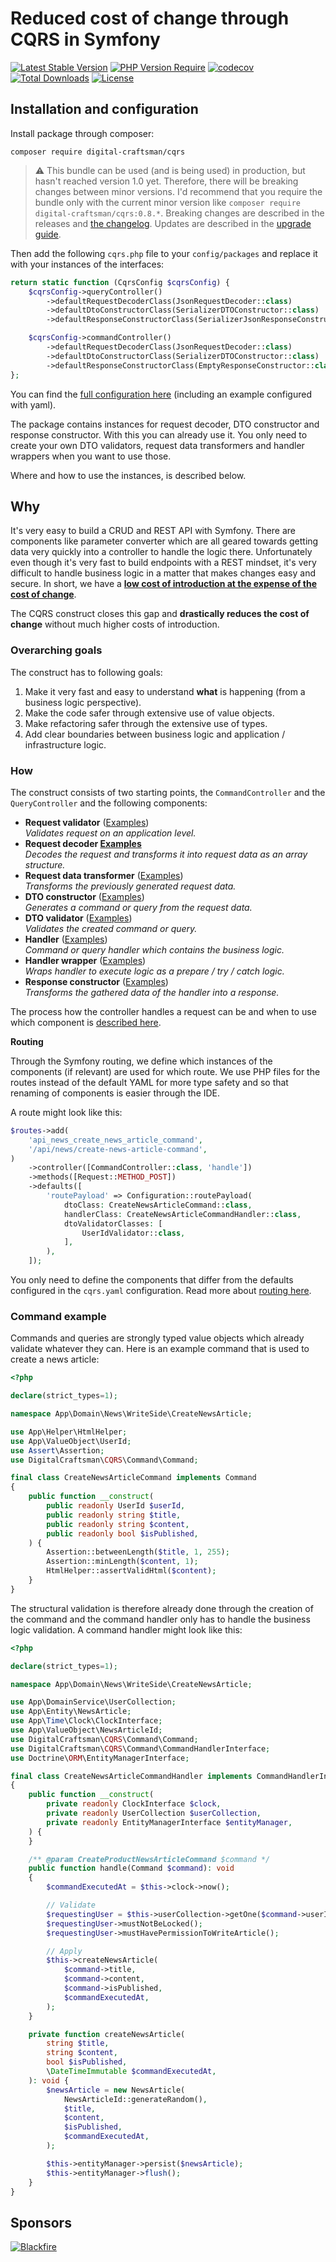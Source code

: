 # Reduced cost of change through CQRS in Symfony

[![Latest Stable Version](http://poser.pugx.org/digital-craftsman/cqrs/v)](https://packagist.org/packages/digital-craftsman/cqrs)
[![PHP Version Require](http://poser.pugx.org/digital-craftsman/cqrs/require/php)](https://packagist.org/packages/digital-craftsman/cqrs)
[![codecov](https://codecov.io/gh/digital-craftsman-de/cqrs/branch/main/graph/badge.svg?token=YUKRDW1L8G)](https://codecov.io/gh/digital-craftsman-de/cqrs)
[![Total Downloads](http://poser.pugx.org/digital-craftsman/cqrs/downloads)](https://packagist.org/packages/digital-craftsman/cqrs)
[![License](http://poser.pugx.org/digital-craftsman/cqrs/license)](https://packagist.org/packages/digital-craftsman/cqrs)

## Installation and configuration

Install package through composer:

```shell
composer require digital-craftsman/cqrs
```

> ⚠️ This bundle can be used (and is being used) in production, but hasn't reached version 1.0 yet. Therefore, there will be breaking changes between minor versions. I'd recommend that you require the bundle only with the current minor version like `composer require digital-craftsman/cqrs:0.8.*`. Breaking changes are described in the releases and [the changelog](./CHANGELOG.md). Updates are described in the [upgrade guide](./UPGRADE.md).

Then add the following `cqrs.php` file to your `config/packages` and replace it with your instances of the interfaces:

```php
return static function (CqrsConfig $cqrsConfig) {
    $cqrsConfig->queryController()
        ->defaultRequestDecoderClass(JsonRequestDecoder::class)
        ->defaultDtoConstructorClass(SerializerDTOConstructor::class)
        ->defaultResponseConstructorClass(SerializerJsonResponseConstructor::class);

    $cqrsConfig->commandController()
        ->defaultRequestDecoderClass(JsonRequestDecoder::class)
        ->defaultDtoConstructorClass(SerializerDTOConstructor::class)
        ->defaultResponseConstructorClass(EmptyResponseConstructor::class);
};
```

You can find the [full configuration here](./docs/configuration.md) (including an example configured with yaml). 

The package contains instances for request decoder, DTO constructor and response constructor. With this you can already use it. You only need to create your own DTO validators, request data transformers and handler wrappers when you want to use those. 

Where and how to use the instances, is described below.

## Why

It's very easy to build a CRUD and REST API with Symfony. There are components like parameter converter which are all geared towards getting data very quickly into a controller to handle the logic there. Unfortunately even though it's very fast to build endpoints with a REST mindset, it's very difficult to handle business logic in a matter that makes changes easy and secure. In short, we have a **[low cost of introduction at the expense of the cost of change](https://www.youtube.com/watch?v=uQUxJObxTUs)**.

The CQRS construct closes this gap and **drastically reduces the cost of change** without much higher costs of introduction.

### Overarching goals

The construct has to following goals:

1. Make it very fast and easy to understand **what** is happening (from a business logic perspective).
2. Make the code safer through extensive use of value objects.
3. Make refactoring safer through the extensive use of types.
4. Add clear boundaries between business logic and application / infrastructure logic.

### How

The construct consists of two starting points, the `CommandController` and the `QueryController` and the following components:

- **Request validator** ([Examples](./docs/examples/request-validator.md))  
*Validates request on an application level.*
- **Request decoder [Examples](./docs/examples/request-decoder.md)**  
*Decodes the request and transforms it into request data as an array structure.*
- **Request data transformer** ([Examples](./docs/examples/request-data-transformer.md))  
*Transforms the previously generated request data.*
- **DTO constructor** ([Examples](./docs/examples/dto-constructor.md))  
*Generates a command or query from the request data.*
- **DTO validator** ([Examples](./docs/examples/dto-validator.md))  
*Validates the created command or query.*
- **Handler** ([Examples](./docs/examples/handler.md))  
*Command or query handler which contains the business logic.*
- **Handler wrapper** ([Examples](./docs/examples/handler-wrapper.md))  
*Wraps handler to execute logic as a prepare / try / catch logic.*
- **Response constructor** ([Examples](./docs/examples/response-constructor.md))  
*Transforms the gathered data of the handler into a response.*

The process how the controller handles a request can be and when to use which component is [described here](./docs/process.md).

**Routing**

Through the Symfony routing, we define which instances of the components (if relevant) are used for which route. We use PHP files for the routes instead of the default YAML for more type safety and so that renaming of components is easier through the IDE.

A route might look like this:

```php
$routes->add(
    'api_news_create_news_article_command',
    '/api/news/create-news-article-command',
)
    ->controller([CommandController::class, 'handle'])
    ->methods([Request::METHOD_POST])
    ->defaults([
        'routePayload' => Configuration::routePayload(
            dtoClass: CreateNewsArticleCommand::class,
            handlerClass: CreateNewsArticleCommandHandler::class,
            dtoValidatorClasses: [
                UserIdValidator::class,
            ],
        ),
    ]);
```

You only need to define the components that differ from the defaults configured in the `cqrs.yaml` configuration. Read more about [routing here](./docs/routing.md).

### Command example

Commands and queries are strongly typed value objects which already validate whatever they can. Here is an example command that is used to create a news article:

```php
<?php

declare(strict_types=1);

namespace App\Domain\News\WriteSide\CreateNewsArticle;

use App\Helper\HtmlHelper;
use App\ValueObject\UserId;
use Assert\Assertion;
use DigitalCraftsman\CQRS\Command\Command;

final class CreateNewsArticleCommand implements Command
{
    public function __construct(
        public readonly UserId $userId,
        public readonly string $title,
        public readonly string $content,
        public readonly bool $isPublished,
    ) {
        Assertion::betweenLength($title, 1, 255);
        Assertion::minLength($content, 1);
        HtmlHelper::assertValidHtml($content);
    }
}

```

The structural validation is therefore already done through the creation of the command and the command handler only has to handle the business logic validation. A command handler might look like this: 

```php
<?php

declare(strict_types=1);

namespace App\Domain\News\WriteSide\CreateNewsArticle;

use App\DomainService\UserCollection;
use App\Entity\NewsArticle;
use App\Time\Clock\ClockInterface;
use App\ValueObject\NewsArticleId;
use DigitalCraftsman\CQRS\Command\Command;
use DigitalCraftsman\CQRS\Command\CommandHandlerInterface;
use Doctrine\ORM\EntityManagerInterface;

final class CreateNewsArticleCommandHandler implements CommandHandlerInterface
{
    public function __construct(
        private readonly ClockInterface $clock,
        private readonly UserCollection $userCollection,
        private readonly EntityManagerInterface $entityManager,
    ) {
    }

    /** @param CreateProductNewsArticleCommand $command */
    public function handle(Command $command): void
    {
        $commandExecutedAt = $this->clock->now();

        // Validate
        $requestingUser = $this->userCollection->getOne($command->userId);
        $requestingUser->mustNotBeLocked();
        $requestingUser->mustHavePermissionToWriteArticle();

        // Apply
        $this->createNewsArticle(
            $command->title,
            $command->content,
            $command->isPublished,
            $commandExecutedAt,
        );
    }

    private function createNewsArticle(
        string $title,
        string $content,
        bool $isPublished,
        \DateTimeImmutable $commandExecutedAt,
    ): void {
        $newsArticle = new NewsArticle(
            NewsArticleId::generateRandom(),
            $title,
            $content,
            $isPublished,
            $commandExecutedAt,
        );

        $this->entityManager->persist($newsArticle);
        $this->entityManager->flush();
    }
}
```

## Sponsors

[![Blackfire](./sponsors/blackfire.png)](https://blackfire.io)
